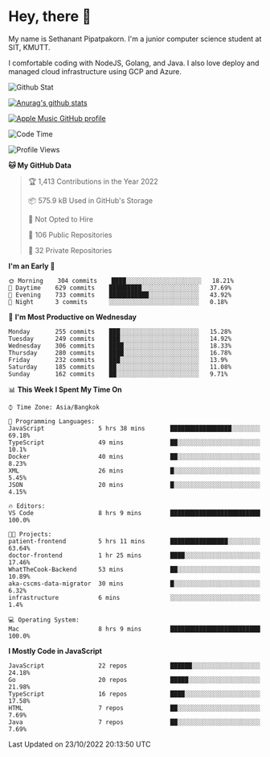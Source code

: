 # Hey, there 🙌
My name is Sethanant Pipatpakorn. I'm a junior computer science student at SIT, KMUTT.

I comfortable coding with NodeJS, Golang, and Java. I also love deploy and managed cloud infrastructure using GCP and Azure.

![Github Stat](https://github-profile-summary-cards.vercel.app/api/cards/profile-details?username=thetkpark&theme=dracula)

[![Anurag's github stats](https://github-readme-stats.vercel.app/api?username=thetkpark&count_private=true&show_icons=true&theme=tokyonight)](https://github.com/anuraghazra/github-readme-stats)

[![Apple Music GitHub profile](https://apple-music-github-profile.rayriffy.com/theme/light.svg?uid=000347.6120fcbefcb74cd59d65c108cc315787.1333)](https://github.com/rayriffy/apple-music-github-profile)

<!--START_SECTION:waka-->
![Code Time](http://img.shields.io/badge/Code%20Time-860%20hrs%202%20mins-blue)

![Profile Views](http://img.shields.io/badge/Profile%20Views-0-blue)

**🐱 My GitHub Data** 

> 🏆 1,413 Contributions in the Year 2022
 > 
> 📦 575.9 kB Used in GitHub's Storage 
 > 
> 🚫 Not Opted to Hire
 > 
> 📜 106 Public Repositories 
 > 
> 🔑 32 Private Repositories  
 > 
**I'm an Early 🐤** 

```text
🌞 Morning    304 commits    ████░░░░░░░░░░░░░░░░░░░░░   18.21% 
🌆 Daytime    629 commits    █████████░░░░░░░░░░░░░░░░   37.69% 
🌃 Evening    733 commits    ███████████░░░░░░░░░░░░░░   43.92% 
🌙 Night      3 commits      ░░░░░░░░░░░░░░░░░░░░░░░░░   0.18%

```
📅 **I'm Most Productive on Wednesday** 

```text
Monday       255 commits    ███░░░░░░░░░░░░░░░░░░░░░░   15.28% 
Tuesday      249 commits    ███░░░░░░░░░░░░░░░░░░░░░░   14.92% 
Wednesday    306 commits    ████░░░░░░░░░░░░░░░░░░░░░   18.33% 
Thursday     280 commits    ████░░░░░░░░░░░░░░░░░░░░░   16.78% 
Friday       232 commits    ███░░░░░░░░░░░░░░░░░░░░░░   13.9% 
Saturday     185 commits    ██░░░░░░░░░░░░░░░░░░░░░░░   11.08% 
Sunday       162 commits    ██░░░░░░░░░░░░░░░░░░░░░░░   9.71%

```


📊 **This Week I Spent My Time On** 

```text
⌚︎ Time Zone: Asia/Bangkok

💬 Programming Languages: 
JavaScript               5 hrs 38 mins       █████████████████░░░░░░░░   69.18% 
TypeScript               49 mins             ██░░░░░░░░░░░░░░░░░░░░░░░   10.1% 
Docker                   40 mins             ██░░░░░░░░░░░░░░░░░░░░░░░   8.23% 
XML                      26 mins             █░░░░░░░░░░░░░░░░░░░░░░░░   5.45% 
JSON                     20 mins             █░░░░░░░░░░░░░░░░░░░░░░░░   4.15%

🔥 Editors: 
VS Code                  8 hrs 9 mins        █████████████████████████   100.0%

🐱‍💻 Projects: 
patient-frontend         5 hrs 11 mins       ████████████████░░░░░░░░░   63.64% 
doctor-frontend          1 hr 25 mins        ████░░░░░░░░░░░░░░░░░░░░░   17.46% 
WhatTheCook-Backend      53 mins             ██░░░░░░░░░░░░░░░░░░░░░░░   10.89% 
aka-cscms-data-migrator  30 mins             █░░░░░░░░░░░░░░░░░░░░░░░░   6.32% 
infrastructure           6 mins              ░░░░░░░░░░░░░░░░░░░░░░░░░   1.4%

💻 Operating System: 
Mac                      8 hrs 9 mins        █████████████████████████   100.0%

```

**I Mostly Code in JavaScript** 

```text
JavaScript               22 repos            ██████░░░░░░░░░░░░░░░░░░░   24.18% 
Go                       20 repos            █████░░░░░░░░░░░░░░░░░░░░   21.98% 
TypeScript               16 repos            ████░░░░░░░░░░░░░░░░░░░░░   17.58% 
HTML                     7 repos             ██░░░░░░░░░░░░░░░░░░░░░░░   7.69% 
Java                     7 repos             ██░░░░░░░░░░░░░░░░░░░░░░░   7.69%

```



 Last Updated on 23/10/2022 20:13:50 UTC
<!--END_SECTION:waka-->
